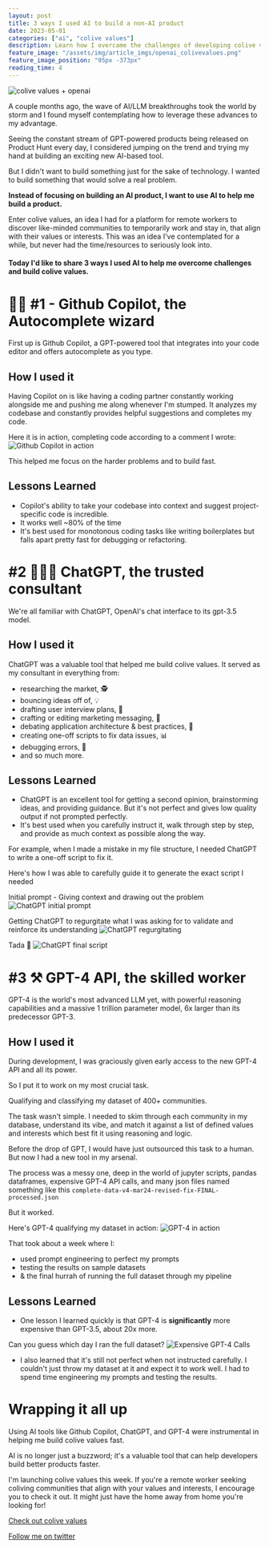```yaml
---
layout: post
title: 3 ways I used AI to build a non-AI product
date: 2023-05-01
categories: ["ai", "colive values"]
description: Learn how I overcame the challenges of developing colive values, a platform for remote workers to find communities that align with their values and interests, by using cutting-edge AI tools and techniques.
feature_image: "/assets/img/article_imgs/openai_colivevalues.png"
feature_image_position: "95px -373px"
reading_time: 4
---
```

![colive values + openai](https://alsado.ca/assets/img/article_imgs/openai_colivevalues.png)

A couple months ago, the wave of AI/LLM breakthroughs took the world by storm and I found myself contemplating how to leverage these advances to my advantage.

Seeing the constant stream of GPT-powered products being released on Product Hunt every day, I considered jumping on the trend and trying my hand at building an exciting new AI-based tool.

But I didn't want to build something just for the sake of technology. I wanted to build something that would solve a real problem.

**Instead of focusing on building an AI product, I want to use AI to help me build a product.**

Enter colive values, an idea I had for a platform for remote workers to discover like-minded communities to temporarily work and stay in, that align with their values or interests. This was an idea I've contemplated for a while, but never had the time/resources to seriously look into.

#### Today I'd like to share 3 ways I used AI to help me overcome challenges and build colive values.

# 🧙‍♂️ #1 - Github Copilot, the Autocomplete wizard
First up is Github Copilot, a GPT-powered tool that integrates into your code editor and offers autocomplete as you type. 

## How I used it
Having Copilot on is like having a coding partner constantly working alongside me and pushing me along whenever I'm stumped. It analyzes my codebase and constantly provides helpful suggestions and completes my code.

Here it is in action, completing code according to a comment I wrote:
![Github Copilot in action](https://alsado.ca/assets/img/article_imgs/github-copilot.gif)

This helped me focus on the harder problems and to build fast.

## Lessons Learned
- Copilot's ability to take your codebase into context and suggest project-specific code is incredible.
- It works well ~80% of the time
- It's best used for monotonous coding tasks like writing boilerplates but falls apart pretty fast for debugging or refactoring.

# #2 👩🏻‍💻 ChatGPT, the trusted consultant
We're all familiar with ChatGPT, OpenAI's chat interface to its gpt-3.5 model.

## How I used it
ChatGPT was a valuable tool that helped me build colive values. It served as my consultant in everything from:
- researching the market, 🕵️
- bouncing ideas off of, 💡
- drafting user interview plans, 📝
- crafting or editing marketing messaging, 💬
- debating application architecture & best practices, 🔐
- creating one-off scripts to fix data issues, 📊
- debugging errors, 🐞
- and so much more.

## Lessons Learned
- ChatGPT is an excellent tool for getting a second opinion, brainstorming ideas, and providing guidance. But it's not perfect and gives low quality output if not prompted perfectly.
- It's best used when you carefully instruct it, walk through step by step, and provide as much context as possible along the way.

For example, when I made a mistake in my file structure, I needed ChatGPT to write a one-off script to fix it. 

Here's how I was able to carefully guide it to generate the exact script I needed

Initial prompt - Giving context and drawing out the problem
![ChatGPT initial prompt](https://alsado.ca/assets/img/article_imgs/chatgpt-initial-prompt.png)

Getting ChatGPT to regurgitate what I was asking for to validate and reinforce its understanding
![ChatGPT regurgitating](https://alsado.ca/assets/img/article_imgs/chatgpt-regurgitating.png)

Tada 🎉
![ChatGPT final script](https://alsado.ca/assets/img/article_imgs/chatgpt-final-answer.png)

# #3 ⚒️ GPT-4 API, the skilled worker
GPT-4 is the world's most advanced LLM yet, with powerful reasoning capabilities and a massive 1 trillion parameter model, 6x larger than its predecessor GPT-3.

## How I used it
During development, I was graciously given early access to the new GPT-4 API and all its power. 

So I put it to work on my most crucial task. 

Qualifying and classifying my dataset of 400+ communities.

The task wasn't simple. I needed to skim through each community in my database, understand its vibe, and match it against a list of defined values and interests which best fit it using reasoning and logic.

Before the drop of GPT, I would have just outsourced this task to a human. But now I had a new tool in my arsenal.

The process was a messy one, deep in the world of jupyter scripts, pandas dataframes, expensive GPT-4 API calls, and many json files named something like this `complete-data-v4-mar24-revised-fix-FINAL-processed.json`

But it worked.

Here's GPT-4 qualifying my dataset in action:
![GPT-4 in action](https://alsado.ca/assets/img/article_imgs/gpt4-in-action.png)

That took about a week where I:
- used prompt engineering to perfect my prompts
- testing the results on sample datasets
- & the final hurrah of running the full dataset through my pipeline

## Lessons Learned
- One lesson I learned quickly is that GPT-4 is **significantly** more expensive than GPT-3.5, about 20x more.

Can you guess which day I ran the full dataset?
![Expensive GPT-4 Calls](https://alsado.ca/assets/img/article_imgs/gpt4-billing.png)

- I also learned that it's still not perfect when not instructed carefully. I couldn't just throw my dataset at it and expect it to work well. I had to spend time engineering my prompts and testing the results.


# Wrapping it all up
Using AI tools like Github Copilot, ChatGPT, and GPT-4 were instrumental in helping me build colive values fast.

AI is no longer just a buzzword; it's a valuable tool that can help developers build better products faster. 

I'm launching colive values this week. If you're a remote worker seeking coliving communities that align with your values and interests, I encourage you to check it out. It might just have the home away from home you're looking for!

[Check out colive values](https://colivevalues.com)

[Follow me on twitter](https://twitter.com/themajd_)
